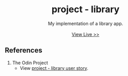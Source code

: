 <h1 align="center">project - library</h1>
<p align="center">
    My implementation of a library app.
    </br>
    </br>
    <a href="#" target="_blank">View Live >></a>
</p>

## References
1. The Odin Project
    - View <a href="https://www.theodinproject.com/paths/full-stack-javascript/courses/javascript/lessons/library">project - library user story</a>.